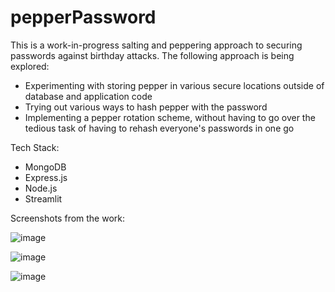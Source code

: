 # pepperPassword

This is a work-in-progress salting and peppering approach to securing passwords against birthday attacks. The following approach is being explored:

<ul>
  <li>Experimenting with storing pepper in various secure locations outside of database and application code</li>
  <li>Trying out various ways to hash pepper with the password</li>
  <li>Implementing a pepper rotation scheme, without having to go over the tedious task of having to rehash everyone's passwords in one go</li>
</ul>

Tech Stack:

<ul>
  <li>MongoDB</li>
  <li>Express.js</li>
  <li>Node.js</li>
  <li>Streamlit</li>
</ul>

Screenshots from the work:

![image](https://github.com/ShreeluSantosh/pepperPassword/assets/94289402/eb890ec3-3262-4bdd-b0fc-ea6ae86151af)

![image](https://github.com/ShreeluSantosh/pepperPassword/assets/94289402/b27ce45e-a082-47f1-9748-fdde58864a37)

![image](https://github.com/ShreeluSantosh/pepperPassword/assets/94289402/b66c35ad-3f05-4589-95f8-250ed82279a1)
